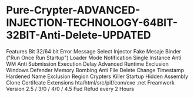 # Pure-Crypter-ADVANCED-INJECTION-TECHNOLOGY-64BIT-32BIT-Anti-Delete-UPDATED
Features Bit 32/64 bit Error Message Select Injector Fake Mesaje Binder ("Run Once Run Startup") Loader Mode Notification Single Instance Anti WM Anti Submission Execution Delay Advanced Runtime Exclusion Windows Defender Memory Bombing Anti File Delete Change Timestamp Hardened Name Exclusion Region Crypters Killer Startup Hidden Assembly Clone Certifcate Extensions hta/html/src/pif/com/exe .net Freamwork Version 2.5 / 3/0 / 4/0 / 4.5 Fud Refud every 2 Hours
